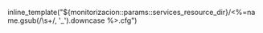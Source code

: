 inline_template("${monitorizacion::params::services_resource_dir}/<%=name.gsub(/\\s+/, '_').downcase %>.cfg")

